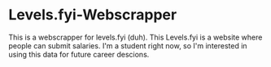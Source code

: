 # Levels.fyi-Webscrapper
This is a webscrapper for levels.fyi (duh). This Levels.fyi is a website where people can submit salaries. I'm a student right now, so I'm interested in using this data for future career descions. 
